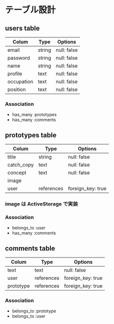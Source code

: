 # テーブル設計

## users table

| Colum      | Type   | Options     |
| ---------- | ------ | ----------- |
| email      | string | null: false |
| password   | string | null: false |
| name       | string | null: false |
| profile    | text   | null: false |
| occupation | text   | null: false |
| position   | text   | null: false |

### Association

- has_many :prototypes
- has_many :comments

## prototypes table

| Colum      | Type       | Options           |
| ---------- | ---------- | ----------------- |
| title      | string     | null: false       |
| catch_copy | text       | null: false       |
| concept    | text       | null: false       |
| image      |            |                   |
| user       | references | foreign_key: true |

### image は ActiveStorage で実装
### Association

- belongs_to :user
- has_many :comments

## comments table

| Colum           | Type       | Options           |
| --------------- | ---------- | ----------------- |
| text            | text       | null: false       |
| user            | references | foreign_key: true |
| prototype       | references | foreign_key: true |

### Association

- belongs_to :prototype
- belongs_to :user